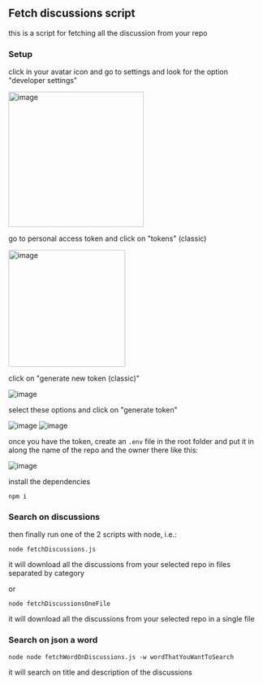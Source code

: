 ## Fetch discussions script

this is a script for fetching all the discussion from your repo

### Setup

click in your avatar icon and go to settings and look for the option "developer settings"

<img width="266" alt="image" src="https://github.com/user-attachments/assets/17e5bbbf-3fff-4ea4-a8b7-9f9cb021c32a">

go to  personal access token and click on "tokens" (classic)

<img width="230" alt="image" src="https://github.com/user-attachments/assets/36611ce4-3c4d-4b67-8909-cdc462147ea1">

click on "generate new token (classic)"

![image](https://github.com/user-attachments/assets/ba1c7af3-d77f-42ae-b79f-de0d4b138c81)

select these options and click on "generate token"

![image](https://github.com/user-attachments/assets/9a581846-d302-4e2e-ad02-f1ccdede92db)
![image](https://github.com/user-attachments/assets/5fe92347-c564-4579-81a2-43d52ed05ef4)

once you have the token, create an `.env` file in the root folder and put it in along the name of the repo and the owner there like this:

![image](https://github.com/user-attachments/assets/1e96dbde-c81c-4091-9be6-67eff8bf736d)

install the dependencies
```
npm i
```
### Search on discussions

then finally run one of the 2 scripts with node, i.e.:

```
node fetchDiscussions.js

```
it will download all the discussions from your selected repo in files separated by category

or 
```
node fetchDiscussionsOneFile
```

it will download all the discussions from your selected repo in a single file

### Search on json a word

```
node node fetchWordOnDiscussions.js -w wordThatYouWantToSearch
```

it will search on title and description of the discussions
